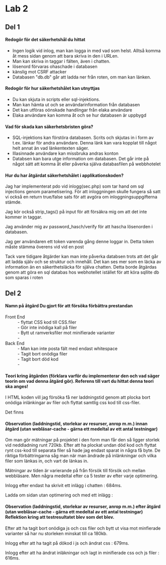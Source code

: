 <h1>Lab 2</h1>
<h2>Del 1</h2>
<h4>Redogör för det säkerhetshål du hittat</h4>

<ul> 
<li>Ingen logik vid inlog, man kan logga in med vad som helst. Alltså komma åt mess sidan genom att bara skriva in den i URLen.</li>
<li>Man kan skriva in taggar i fälten, även i chatten.</li>
<li> lösenord förvaras ohaschade i databasen</li>
<li> känslig mot CSRF attacker</li>
<li> Databasen "db.db" går att ladda ner från roten, om man kan länken.</li>
</ul>

<h4>Redogör för hur säkerhetshålet kan utnyttjas</h4>
<ul> 
<li> Du kan skjuta in scripts eller sql-injektions.</li>
<li> Man kan hämta ut och se användarinformation från databasen</li>
<li> Det kan utföras oönskade handlingar från elaka användare </li>
<li> Elaka användare kan komma åt och se hur databasen är uppbygd</li>
</ul>

<h4>Vad för skada kan säkerhetsbristen göra?</h4>
<ul> 
<li> SQL-injektions kan förstöra databasen. Scrits och skjutas in i form av t.ex. länkar för andra användare. Denna länk kan vara kopplat till något helt annat än vad länkentexten säger. </li>
<li> Illasinnade användare kan missbruka andras konton</li>
<li> Databsen kan bara utge information om databasen. Det går inte på något sätt att komma åt eller påverka själva databasfilen på webbhotelet</li>
</ul>

<h4>Hur du har åtgärdat säkerhetshålet i applikationskoden?</h4>
<p>
Jag har implementerat pdo vid inlogg(sec.php) som tar hand om sql injections genom parametisering. För att inloggningen skulle fungera så satt vi också en return true/false sats för att avgöra om inloggningsuppgifterna stämde.</p>
<p>Jag kör också strip_tags() på input för att försäkra mig om att det inte kommer in taggar.</p>

<p>Jag använder mig av password_hasch/verify för att hascha lösenorden i databasen.</p>

<p>Jag ger användaren ett token varenda gång denne loggar in. Detta token måste stämma överens vid vid en post </p>

<p>Tack vare tidigare åtgärder kan man inte påverka databsen trots att det går att ladda själv och se struktur och innehåll. Det kan ses mer som en läcka av information än en säkerthetsläcka för själva chatten. Detta borde åtgärdas genom att göra en sql databas hos webhotellet istället för att köra sqllite db som sparas i roten </p>


<h2>Del 2</h2>
<h4>Namn på åtgärd Du gjort för att försöka förbättra prestandan</h4>
<dl>
  <dt>Front End</dt>
    <dd>- flyttat CSS kod till CSS.filer</dd>
    <dd>- Gör inte inödiga kall på filer</dd>
     <dd>- Bytt ut ramverksfiler mot minifierade varianter</dd>
    <dd>- </dd>
  <dt>Back End</dt>
    <dd>- Man kan inte posta fält med endast whitespace</dd>
    <dd>- Tagit bort onödiga filer</dd>
    <dd>- Tagit bort död kod</dd>
    <dd>- </dd>
</dl>


<h4>Teori kring åtgärden (förklara varför du implementerar den och vad säger teorin om vad denna åtgärd gör). Referens till vart du hittat denna teori ska anges!</h4>
<p>
I HTML koden vill jag försöka få ner laddningstid genom att plocka bort onödiga inlänkingar av filer och flyttat samtlig css kod till css-filer.

Det finns
</p>

<h4>Observation (laddningstid, storlekar av resurser, anrop m.m.) innan åtgärd (utan webläsar-cache - gärna ett medeltal av ett antal testningar)</h4>

<p>Om man gör mätningar på projektet i den form man får den så ligger storlek vid neddladning runt 720kb.
Efter att ha plockat undan död kod och flyttat rynt css-kod till separata filer så hade jag endast sparat in några få byte.
De riktiga förbättringarna såg man när man ändrade på inlänkningar och vilka filer som länkas in, och vart de länkas in.</p>

<p>Mätningar av tiden är varierande på från försök till försök och mellan webbläsare. Men några medeltal efter ca 5 tester av efter varje optimering.

<p>Inlogg efter endast ha skrivit ett inlägg i chatten : <bold>684ms.</bold></p>

<p>Ladda om sidan utan optimering och med ett inlägg :</p>




</p>

<h4>Observation (laddningstid, storlekar av resurser, anrop m.m.) efter åtgärd (utan webläsar-cache - gärna ett medeltal av ett antal testningar)
Reflektion kring att testresultatet blev som det blev.</h4>

<p>Efter att ha tagit bort onödiga js och css filer och bytt ut visa mot minfierade varianter så har nu storleken minskat till ca 180kb.</p>

<p>Inlogg efter att ha tagit på dökod i js och ändrat css : 679ms.</p>
<p>Inlogg efter att ha ändrat inläkningar och lagt in minifierade css och js filer : 616ms.</p>